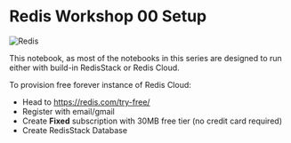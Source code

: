 # Redis Workshop 00 Setup

![Redis](https://redis.com/wp-content/themes/wpx/assets/images/logo-redis.svg?auto=webp&quality=85,75&width=120)

This notebook, as most of the notebooks in this series are designed to run either with build-in RedisStack or Redis Cloud.

To provision free forever instance of Redis Cloud:
- Head to https://redis.com/try-free/
- Register with email/gmail
- Create **Fixed** subscription with 30MB free tier (no credit card required)
- Create RedisStack Database